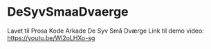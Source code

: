 # DeSyvSmaaDvaerge
Lavet til Prosa Kode Arkade De Syv Små Dværge
Link til demo video: https://youtu.be/Wl2oLHXo-sg
